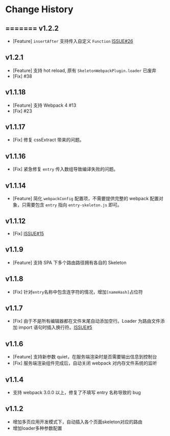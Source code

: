 Change History
==============

=======
v1.2.2
---
* [Feature] `insertAfter` 支持传入自定义 `Function` [ISSUE#26](https://github.com/lavas-project/vue-skeleton-webpack-plugin/issues/26)

v1.2.1
---
* [Feature] 支持 hot reload, 原有 `SkeletonWebpackPlugin.loader` 已废弃
* [Fix] #38

v1.1.18
---
* [Feature] 支持 Webpack 4 #13
* [Fix] #23

v1.1.17
---
* [Fix] 修复 cssExtract 带来的问题。

v1.1.16
---
* [Fix] 紧急修复 `entry` 传入数组导致编译失败的问题。

v1.1.14
---
* [Feature] 简化 `webpackConfig` 配置项，不需要提供完整的 webpack 配置对象，只需要包含 `entry` 指向 `entry-skeleton.js` 即可。

v1.1.12
---
* [Fix] [ISSUE#15](https://github.com/lavas-project/vue-skeleton-webpack-plugin/issues/15)

v1.1.9
---
* [Feature] 支持 SPA 下多个路由路径拥有各自的 Skeleton

v1.1.8
---
* [Fix] 针对`entry`名称中包含连字符的情况，增加`[nameHash]`占位符

v1.1.7
---
* [Fix] 由于不是所有编辑器都在文件末尾自动添加空行。Loader 为路由文件添加 import 语句时插入换行符。[ISSUE#5](https://github.com/lavas-project/vue-skeleton-webpack-plugin/issues/5)

v1.1.6
---
* [Feature] 支持新参数 quiet，在服务端渲染时是否需要输出信息到控制台
* [Fix] 服务端渲染组件完成后，自动关闭 webpack 对内存文件系统的监听

v1.1.4
---
* 支持 webpack 3.0.0 以上，修复了不填写 entry 名称导致的 bug

v1.1.2
---
* 增加多页应用开发模式下，自动插入各个页面skeleton对应的路由
* 增加loader多种参数配置
